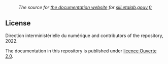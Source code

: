 <p align="center">
    <i>The source for <a href="https://etalab-2.gitbook.io/sill/">the documentation website</a> for <a href="https://sill.etalab.gouv.fr">sill.etalab.gouv.fr</a></i>
    <br>
</p>

## License

Direction interministérielle du numérique and contributors of the repository, 2022.

The documentation in this repository is published under [licence Ouverte 2.0](LICENSES/LICENSE.Etalab-2.0.md).
